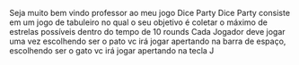 Seja muito bem vindo professor ao meu jogo Dice Party
Dice Party consiste em um jogo de tabuleiro no qual o seu objetivo é coletar o máximo de estrelas possíveis dentro do tempo de 10 rounds
Cada Jogador deve jogar uma vez escolhendo ser o pato vc irá jogar apertando na barra de espaço, escolhendo ser o gato vc irá jogar apertando na tecla J

